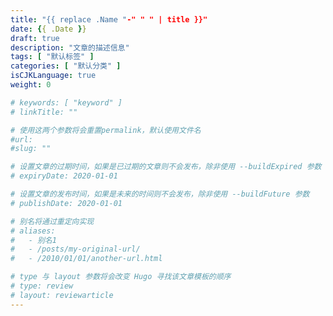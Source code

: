 ```yaml
---
title: "{{ replace .Name "-" " " | title }}"
date: {{ .Date }}
draft: true
description: "文章的描述信息"
tags: [ "默认标签" ]
categories: [ "默认分类" ]
isCJKLanguage: true
weight: 0

# keywords: [ "keyword" ]
# linkTitle: ""

# 使用这两个参数将会重置permalink，默认使用文件名
#url: 
#slug: ""

# 设置文章的过期时间，如果是已过期的文章则不会发布，除非使用 --buildExpired 参数
# expiryDate: 2020-01-01

# 设置文章的发布时间，如果是未来的时间则不会发布，除非使用 --buildFuture 参数
# publishDate: 2020-01-01

# 别名将通过重定向实现
# aliases:
#   - 别名1
#   - /posts/my-original-url/
#   - /2010/01/01/another-url.html

# type 与 layout 参数将会改变 Hugo 寻找该文章模板的顺序
# type: review
# layout: reviewarticle
---
```


